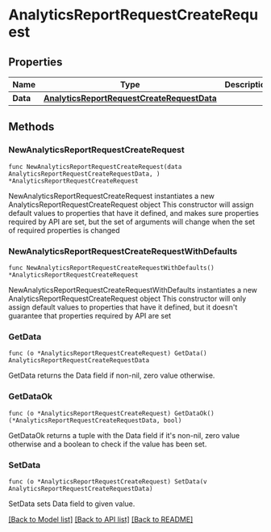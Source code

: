 # AnalyticsReportRequestCreateRequest

## Properties

Name | Type | Description | Notes
------------ | ------------- | ------------- | -------------
**Data** | [**AnalyticsReportRequestCreateRequestData**](AnalyticsReportRequestCreateRequestData.md) |  | 

## Methods

### NewAnalyticsReportRequestCreateRequest

`func NewAnalyticsReportRequestCreateRequest(data AnalyticsReportRequestCreateRequestData, ) *AnalyticsReportRequestCreateRequest`

NewAnalyticsReportRequestCreateRequest instantiates a new AnalyticsReportRequestCreateRequest object
This constructor will assign default values to properties that have it defined,
and makes sure properties required by API are set, but the set of arguments
will change when the set of required properties is changed

### NewAnalyticsReportRequestCreateRequestWithDefaults

`func NewAnalyticsReportRequestCreateRequestWithDefaults() *AnalyticsReportRequestCreateRequest`

NewAnalyticsReportRequestCreateRequestWithDefaults instantiates a new AnalyticsReportRequestCreateRequest object
This constructor will only assign default values to properties that have it defined,
but it doesn't guarantee that properties required by API are set

### GetData

`func (o *AnalyticsReportRequestCreateRequest) GetData() AnalyticsReportRequestCreateRequestData`

GetData returns the Data field if non-nil, zero value otherwise.

### GetDataOk

`func (o *AnalyticsReportRequestCreateRequest) GetDataOk() (*AnalyticsReportRequestCreateRequestData, bool)`

GetDataOk returns a tuple with the Data field if it's non-nil, zero value otherwise
and a boolean to check if the value has been set.

### SetData

`func (o *AnalyticsReportRequestCreateRequest) SetData(v AnalyticsReportRequestCreateRequestData)`

SetData sets Data field to given value.



[[Back to Model list]](../README.md#documentation-for-models) [[Back to API list]](../README.md#documentation-for-api-endpoints) [[Back to README]](../README.md)


